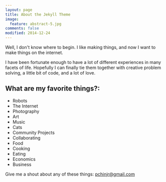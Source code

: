 ```yaml
---
layout: page
title: About the Jekyll Theme
image:
  feature: abstract-5.jpg
comments: false
modified: 2014-12-24
---
```


Well, I don't know where to begin. I like making things, and now I want to make things on the internet.  

I have been fortunate enough to have a lot of different experiences in many facets of life. Hopefully I can finally tie them together with creative problem solving, a little bit of code, and a lot of love. 

## What are my favorite things?:

* Robots
* The Internet  
* Photography 
* Art
* Music
* Cats
* Community Projects
* Collaborating
* Food
* Cooking
* Eating
* Economics
* Business

Give me a shout about any of these things: [pchinjr@gmail.com](mailto:pchinjr@gmail.com)
